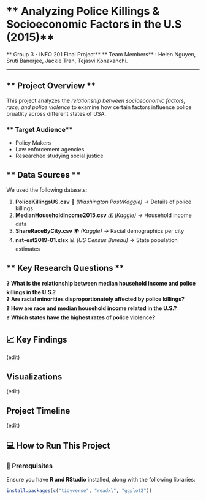 # ** Analyzing Police Killings & Socioeconomic Factors in the U.S (2015)**
** Group 3 - INFO 201 Final Project**
** Team Members** : Helen Nguyen, Sruti Banerjee, Jackie Tran, Tejasvi Konakanchi.

---
## ** Project Overview **
This project analyzes the *relationship between socioeconomic factors, race, and police violence* to examine how certain factors influence police bruatlity across different states of USA.

### ** Target Audience**
- Policy Makers
- Law enforcement agencies
- Researched studying social justice

## ** Data Sources **
We used the following datasets:
1. **PoliceKillingsUS.csv** 📰 *(Washington Post/Kaggle)* → Details of police killings  
2. **MedianHouseholdIncome2015.csv** 💰 *(Kaggle)* → Household income data  
3. **ShareRaceByCity.csv** 🌍 *(Kaggle)* → Racial demographics per city  
4. **nst-est2019-01.xlsx** 📊 *(US Census Bureau)* → State population estimates

## ** Key Research Questions **
❓ **What is the relationship between median household income and police killings in the U.S.?**  
❓ **Are racial minorities disproportionately affected by police killings?**  
❓ **How are race and median household income related in the U.S.?**  
❓ **Which states have the highest rates of police violence?**  

## **📈 Key Findings** 
(edit)

## **Visualizations**
(edit)

## **Project Timeline**
(edit)

## **💻 How to Run This Project**  
### **🔧 Prerequisites**  
Ensure you have **R and RStudio** installed, along with the following libraries:  

```r
install.packages(c("tidyverse", "readxl", "ggplot2"))
```
